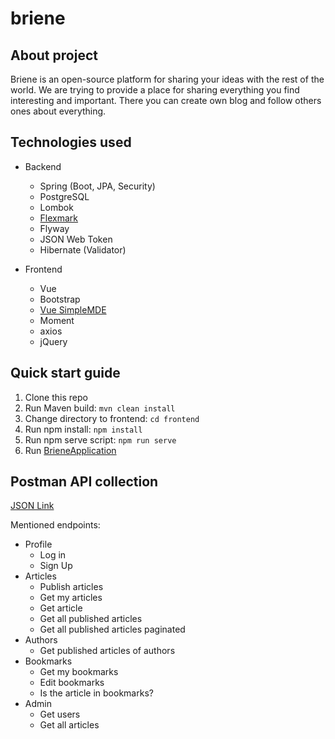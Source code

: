 # briene

## About project

Briene is an open-source platform for sharing your ideas with the rest of the world. We are trying to provide a place
for sharing everything you find interesting and important. There you can create own blog and follow others ones about 
everything.

## Technologies used

* Backend
  * Spring (Boot, JPA, Security)
  * PostgreSQL 
  * Lombok
  * [Flexmark](https://github.com/vsch/flexmark-java)
  * Flyway 
  * JSON Web Token 
  * Hibernate (Validator)


* Frontend
  * Vue
  * Bootstrap
  * [Vue SimpleMDE](https://github.com/F-loat/vue-simplemde)
  * Moment
  * axios
  * jQuery

## Quick start guide

1. Clone this repo
2. Run Maven build: ```mvn clean install```
3. Change directory to frontend: ```cd frontend```
4. Run npm install: ```npm install```
5. Run npm serve script: ```npm run serve```
6. Run [BrieneApplication](backend/src/main/java/com/salat/briene/BrieneApplication.java)

## Postman API collection

[JSON Link](https://www.getpostman.com/collections/1dbdaf8d88be5621909d)

Mentioned endpoints:
* Profile
  * Log in
  * Sign Up
* Articles
  * Publish articles
  * Get my articles
  * Get article
  * Get all published articles
  * Get all published articles paginated
* Authors
  * Get published articles of authors
* Bookmarks
  * Get my bookmarks
  * Edit bookmarks
  * Is the article in bookmarks?
* Admin
  * Get users
  * Get all articles
